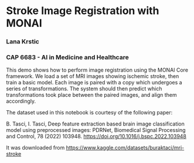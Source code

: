 # Stroke Image Registration with MONAI
### Lana Krstic
### CAP 6683 - AI in Medicine and Healthcare

This demo shows how to perform image registration using the MONAI Core framework. We load a set of MRI images showing ischemic stroke, then train a basic model. Each image is paired with a copy which undergoes a series of transformations. The system should then predict which transformations took place between the paired images, and align them accordingly.

The dataset used in this notebook is courtesy of the following paper:

B. Tasci, I. Tasci, Deep feature extraction based brain image classification model using preprocessed images: PDRNet, Biomedical Signal Processing and Control, 78 (2022) 103948. https://doi.org/10.1016/j.bspc.2022.103948

It was downloaded from https://www.kaggle.com/datasets/buraktaci/mri-stroke

